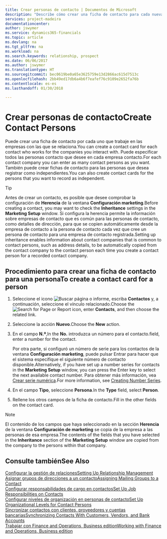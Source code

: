 ```yaml
---
title: Crear personas de contacto | Documentos de Microsoft
description: "Describe cómo crear una ficha de contacto para cada nueva persona o cliente potencial con el que interactúe o tenga una relación de negocio."
services: project-madeira
documentationcenter: 
author: jswymer
ms.service: dynamics365-financials
ms.topic: article
ms.devlang: na
ms.tgt_pltfrm: na
ms.workload: na
ms.search.keywords: relationship, prospect
ms.date: 06/06/2017
ms.author: jswymer
ms.translationtype: HT
ms.sourcegitcommit: bec0619be0a65e3625759e13d2866ac615d7513c
ms.openlocfilehash: 2bb49ed17db6a4b6f7eafef76c9109e2652fa76b
ms.contentlocale: es-es
ms.lasthandoff: 01/30/2018

---
```

# <a name="create-contact-persons"></a><span data-ttu-id="65bfc-103">Crear personas de contacto</span><span class="sxs-lookup"><span data-stu-id="65bfc-103">Create Contact Persons</span></span>
<span data-ttu-id="65bfc-104">Puede crear una ficha de contacto por cada uno que trabaje en las empresas con las que se relaciona.</span><span class="sxs-lookup"><span data-stu-id="65bfc-104">You can create a contact card for each contact who works for the companies you interact with.</span></span> <span data-ttu-id="65bfc-105">Puede especificar todos las personas contacto que desee en cada empresa contacto.</span><span class="sxs-lookup"><span data-stu-id="65bfc-105">For each contact company you can enter as many contact persons as you want.</span></span> <span data-ttu-id="65bfc-106">También puede crear fichas de contacto para las personas que desea registrar como independientes.</span><span class="sxs-lookup"><span data-stu-id="65bfc-106">You can also create contact cards for the persons that you want to record as independent.</span></span>

> [!TIP]  
>   <span data-ttu-id="65bfc-107">Antes de crear un contacto, es posible que desee comprobar la configuración de **Herencia** de la ventana **Configuración marketing**.</span><span class="sxs-lookup"><span data-stu-id="65bfc-107">Before creating a contact, you may want to check the **Inheritance** settings in the **Marketing Setup** window.</span></span> <span data-ttu-id="65bfc-108">Si configura la herencia permite la información sobre empresas de contacto que es común para las personas de contacto, como detalles de dirección, para que se copien automáticamente desde la empresa de contacto a la persona de contacto cada vez que cree un persona de contacto para una empresa de contacto registrada.</span><span class="sxs-lookup"><span data-stu-id="65bfc-108">Setting up inheritance enables information about contact companies that is common to contact persons, such as address details, to be automatically copied from the contact company to the contact person each time you create a contact person for a recorded contact company.</span></span>

## <a name="to-create-a-contact-card-for-a-person"></a><span data-ttu-id="65bfc-109">Procedimiento para crear una ficha de contacto para una persona</span><span class="sxs-lookup"><span data-stu-id="65bfc-109">To create a contact card for a person</span></span>
1. <span data-ttu-id="65bfc-110">Seleccione el icono ![Buscar página o informe](media/ui-search/search_small.png "icono Buscar página o informe"), escriba **Contactos** y, a continuación, seleccione el vínculo relacionado.</span><span class="sxs-lookup"><span data-stu-id="65bfc-110">Choose the ![Search for Page or Report](media/ui-search/search_small.png "Search for Page or Report icon") icon, enter **Contacts**, and then choose the related link.</span></span>
2. <span data-ttu-id="65bfc-111">Seleccione la acción **Nuevo**.</span><span class="sxs-lookup"><span data-stu-id="65bfc-111">Choose the **New** action.</span></span>
3. <span data-ttu-id="65bfc-112">En el campo **N.º**,</span><span class="sxs-lookup"><span data-stu-id="65bfc-112">In the **No.**</span></span> <span data-ttu-id="65bfc-113">introduzca un número para el contacto.</span><span class="sxs-lookup"><span data-stu-id="65bfc-113">field, enter a number for the contact.</span></span>

    <span data-ttu-id="65bfc-114">Por otra parte, si configuró un número de serie para los contactos de la ventana **Configuración marketing**, puede pulsar Entrar para hacer que el sistema especifique el siguiente número de contacto disponible.</span><span class="sxs-lookup"><span data-stu-id="65bfc-114">Alternatively, if you have set up a number series for contacts in the **Marketing Setup** window, you can press the Enter key to select the next available contact number.</span></span> <span data-ttu-id="65bfc-115">Para obtener más información, vea [Crear serie numérica](ui-create-number-series.md).</span><span class="sxs-lookup"><span data-stu-id="65bfc-115">For more information, see [Creating Number Series](ui-create-number-series.md).</span></span>
4. <span data-ttu-id="65bfc-116">En el campo **Tipo**, seleccione **Persona**.</span><span class="sxs-lookup"><span data-stu-id="65bfc-116">In the **Type** field, select **Person**.</span></span>
5. <span data-ttu-id="65bfc-117">Rellene los otros campos de la ficha de contacto.</span><span class="sxs-lookup"><span data-stu-id="65bfc-117">Fill in the other fields on the contact card.</span></span>

> [!NOTE]  
>   <span data-ttu-id="65bfc-118">El contenido de los campos que haya seleccionado en la sección **Herencia** de la ventana **Configuración de marketing** se copia de la empresa a las personas de esa empresa.</span><span class="sxs-lookup"><span data-stu-id="65bfc-118">The contents of the fields that you have selected in the **Inheritance** section of the **Marketing Setup** window are copied from the company to the persons within that company.</span></span>

## <a name="see-also"></a><span data-ttu-id="65bfc-119">Consulte también</span><span class="sxs-lookup"><span data-stu-id="65bfc-119">See Also</span></span>
[<span data-ttu-id="65bfc-120">Configurar la gestión de relaciones</span><span class="sxs-lookup"><span data-stu-id="65bfc-120">Setting Up Relationship Management</span></span>](marketing-setup-marketing.md)  
[<span data-ttu-id="65bfc-121">Asignar grupos de direcciones a un contacto</span><span class="sxs-lookup"><span data-stu-id="65bfc-121">Assigning Mailing Groups to a Contact</span></span>](marketing-mailing-groups.md#AssignMailGroupContact)  
[<span data-ttu-id="65bfc-122">Configurar responsabilidades de cargo en contactos</span><span class="sxs-lookup"><span data-stu-id="65bfc-122">Set Up Job Responsibilities on Contacts</span></span>](marketing-job-responsibilities.md)  
[<span data-ttu-id="65bfc-123">Configurar niveles de organización en personas de contacto</span><span class="sxs-lookup"><span data-stu-id="65bfc-123">Set Up Organizational Levels for Contact Persons</span></span>](marketing-organizational-levels.md)  
[<span data-ttu-id="65bfc-124">Sincronizar contactos con clientes, proveedores y cuentas bancarias</span><span class="sxs-lookup"><span data-stu-id="65bfc-124">Synchronizing Contacts With Customers, Vendors, and Bank Accounts</span></span>](marketing-synchronize-contacts-customers-vendors-bank-accounts.md)  
[<span data-ttu-id="65bfc-125">Trabajar con Finance and Operations, Business edition</span><span class="sxs-lookup"><span data-stu-id="65bfc-125">Working with Finance and Operations, Business edition</span></span>](ui-work-product.md)  

